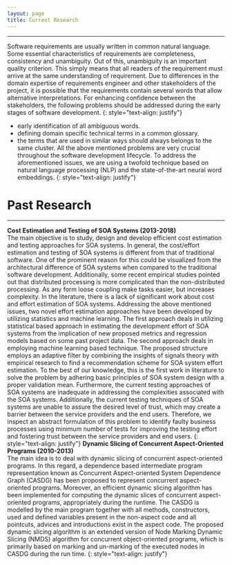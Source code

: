 ```yaml
---
layout: page
title: Current Research
---
```

---
Software requirements are usually written in common natural language. Some essential characteristics of requirements are completeness, consistency and unambiguity. Out of this, unambiguity is an important quality criterion. This simply means that all readers of the requirement must arrive at the same understanding of requirement. Due to differences in the domain expertise of requirements engineer and other stakeholders of the project, it is possible that the requirements contain several words that allow alternative interpretations. For enhancing confidence between the stakeholders, the following problems should be addressed during the early stages of software development. 
{: style="text-align: justify"}
 - early identification of all ambiguous words. 
 - defining domain specific technical terms in a common glossary. 
 - the terms that are used in similar ways should always belongs to the same cluster. 
All the above mentioned problems are very crucial throughout the software development lifecycle. To address the aforementioned issues, we are using a twofold technique based on natural language processing (NLP) and the state-of-the-art neural word embeddings. 
{: style="text-align: justify"}
# Past Research 
---
**Cost Estimation and Testing of SOA Systems (2013-2018)**<br> 
The main objective is to study, design and develop efficient cost estimation and testing approaches for SOA systems. In general, the cost/effort estimation and testing of SOA systems is different from that of traditional software. One of the prominent reason for this could be visualized from the architectural difference of SOA systems when compared to the traditional software development. Additionally, some recent empirical studies pointed out that distributed processing is more complicated than the non-distributed processing. As any form loose coupling make tasks easier, but increases complexity. In the literature, there is a lack of significant work about cost and effort estimation of SOA systems. Addressing the above mentioned issues, two novel effort estimation approaches have been developed by utilizing statistics and machine learning. The first approach deals in utilizing statistical based approach in estimating the development effort of SOA systems from the implication of new proposed metrics and regression models based on some past project data. The second approach deals in employing machine learning based technique. The proposed structure employs an adaptive filter by combining the insights of signals theory with empirical research to find a recommendation scheme for SOA system effort estimation. To the best of our knowledge, this is the first work in literature to solve the problem by adhering basic principles of SOA system design with a proper validation mean. Furthermore, the current testing approaches of SOA systems are inadequate in addressing the complexities associated with the SOA systems. Additionally, the current testing techniques of SOA systems are unable to assure the desired level of trust, which may create a barrier between the service providers and the end users. Therefore, we inspect an abstract formulation of this problem to identify faulty business processes using minimum number of tests for improving the testing effort and fostering trust between the service providers and end users.
{: style="text-align: justify"}
**Dynamic Slicing of Concurrent Aspect-Oriented Programs (2010-2013)**<br>
The main idea is to deal with dynamic slicing of concurrent aspect-oriented programs. In this regard, a dependence based intermediate program representation known as Concurrent Aspect-oriented System Dependence Graph (CASDG) has been proposed to represent concurrent aspect-oriented programs. Moreover, an efficient dynamic slicing algorithm has been implemented for computing the dynamic slices of concurrent aspect-oriented programs, appropriately during the runtime. The CASDG is modelled by the main program together with all methods, constructors, used and defined variables present in the non-aspect code and all pointcuts, advices and introductions exist in the aspect code. The proposed dynamic slicing algorithm is an extended version of Node Marking Dynamic Slicing (NMDS) algorithm for concurrent object-oriented programs, which is primarily based on marking and un-marking of the executed nodes in CASDG during the run time.
{: style="text-align: justify"}
